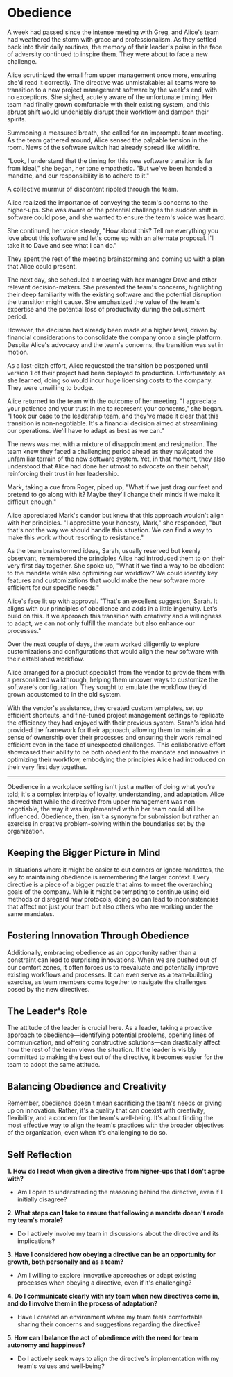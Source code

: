 # Obedience

A week had passed since the intense meeting with Greg, and Alice's team had weathered the storm with grace and professionalism. As they settled back into their daily routines, the memory of their leader's poise in the face of adversity continued to inspire them. They were about to face a new challenge.

Alice scrutinized the email from upper management once more, ensuring she'd read it correctly. The directive was unmistakable: all teams were to transition to a new project management software by the week's end, with no exceptions. She sighed, acutely aware of the unfortunate timing. Her team had finally grown comfortable with their existing system, and this abrupt shift would undeniably disrupt their workflow and dampen their spirits.

Summoning a measured breath, she called for an impromptu team meeting. As the team gathered around, Alice sensed the palpable tension in the room. News of the software switch had already spread like wildfire.

"Look, I understand that the timing for this new software transition is far from ideal," she began, her tone empathetic. "But we've been handed a mandate, and our responsibility is to adhere to it."

A collective murmur of discontent rippled through the team.

Alice realized the importance of conveying the team's concerns to the higher-ups. She was aware of the potential challenges the sudden shift in software could pose, and she wanted to ensure the team's voice was heard.

She continued, her voice steady, "How about this? Tell me everything you love about this software and let's come up with an alternate proposal. I'll take it to Dave and see what I can do."

They spent the rest of the meeting brainstorming and coming up with a plan that Alice could present.

The next day, she scheduled a meeting with her manager Dave and other relevant decision-makers. She presented the team's concerns, highlighting their deep familiarity with the existing software and the potential disruption the transition might cause. She emphasized the value of the team's expertise and the potential loss of productivity during the adjustment period.

However, the decision had already been made at a higher level, driven by financial considerations to consolidate the company onto a single platform. Despite Alice's advocacy and the team's concerns, the transition was set in motion.

As a last-ditch effort, Alice requested the transition be postponed until version 1 of their project had been deployed to production. Unfortunately, as she learned, doing so would incur huge licensing costs to the company. They were unwilling to budge.

Alice returned to the team with the outcome of her meeting. "I appreciate your patience and your trust in me to represent your concerns," she began. "I took our case to the leadership team, and they've made it clear that this transition is non-negotiable. It's a financial decision aimed at streamlining our operations. We'll have to adapt as best as we can."

The news was met with a mixture of disappointment and resignation. The team knew they faced a challenging period ahead as they navigated the unfamiliar terrain of the new software system. Yet, in that moment, they also understood that Alice had done her utmost to advocate on their behalf, reinforcing their trust in her leadership.

Mark, taking a cue from Roger, piped up, "What if we just drag our feet and pretend to go along with it? Maybe they'll change their minds if we make it difficult enough."

Alice appreciated Mark's candor but knew that this approach wouldn't align with her principles. "I appreciate your honesty, Mark," she responded, "but that's not the way we should handle this situation. We can find a way to make this work without resorting to resistance."

As the team brainstormed ideas, Sarah, usually reserved but keenly observant, remembered the principles Alice had introduced them to on their very first day together. She spoke up, "What if we find a way to be obedient to the mandate while also optimizing our workflow? We could identify key features and customizations that would make the new software more efficient for our specific needs."

Alice's face lit up with approval. "That's an excellent suggestion, Sarah. It aligns with our principles of obedience and adds in a little ingenuity. Let's build on this. If we approach this transition with creativity and a willingness to adapt, we can not only fulfill the mandate but also enhance our processes."

Over the next couple of days, the team worked diligently to explore customizations and configurations that would align the new software with their established workflow.

Alice arranged for a product specialist from the vendor to provide them with a personalized walkthrough, helping them uncover ways to customize the software's configuration. They sought to emulate the workflow they'd grown accustomed to in the old system.

With the vendor's assistance, they created custom templates, set up efficient shortcuts, and fine-tuned project management settings to replicate the efficiency they had enjoyed with their previous system. Sarah's idea had provided the framework for their approach, allowing them to maintain a sense of ownership over their processes and ensuring their work remained efficient even in the face of unexpected challenges. This collaborative effort showcased their ability to be both obedient to the mandate and innovative in optimizing their workflow, embodying the principles Alice had introduced on their very first day together.

---

Obedience in a workplace setting isn't just a matter of doing what you're told; it's a complex interplay of loyalty, understanding, and adaptation. Alice showed that while the directive from upper management was non-negotiable, the way it was implemented within her team could still be influenced. Obedience, then, isn't a synonym for submission but rather an exercise in creative problem-solving within the boundaries set by the organization.

## Keeping the Bigger Picture in Mind

In situations where it might be easier to cut corners or ignore mandates, the key to maintaining obedience is remembering the larger context. Every directive is a piece of a bigger puzzle that aims to meet the overarching goals of the company. While it might be tempting to continue using old methods or disregard new protocols, doing so can lead to inconsistencies that affect not just your team but also others who are working under the same mandates.

## Fostering Innovation Through Obedience

Additionally, embracing obedience as an opportunity rather than a constraint can lead to surprising innovations. When we are pushed out of our comfort zones, it often forces us to reevaluate and potentially improve existing workflows and processes. It can even serve as a team-building exercise, as team members come together to navigate the challenges posed by the new directives.

## The Leader's Role

The attitude of the leader is crucial here. As a leader, taking a proactive approach to obedience—identifying potential problems, opening lines of communication, and offering constructive solutions—can drastically affect how the rest of the team views the situation. If the leader is visibly committed to making the best out of the directive, it becomes easier for the team to adopt the same attitude.

## Balancing Obedience and Creativity

Remember, obedience doesn't mean sacrificing the team's needs or giving up on innovation. Rather, it's a quality that can coexist with creativity, flexibility, and a concern for the team's well-being. It's about finding the most effective way to align the team's practices with the broader objectives of the organization, even when it's challenging to do so.

## Self Reflection

**1. How do I react when given a directive from higher-ups that I don't agree with?**

- Am I open to understanding the reasoning behind the directive, even if I initially disagree?

**2. What steps can I take to ensure that following a mandate doesn't erode my team's morale?**

- Do I actively involve my team in discussions about the directive and its implications?

**3. Have I considered how obeying a directive can be an opportunity for growth, both personally and as a team?**

- Am I willing to explore innovative approaches or adapt existing processes when obeying a directive, even if it's challenging?

**4. Do I communicate clearly with my team when new directives come in, and do I involve them in the process of adaptation?**

- Have I created an environment where my team feels comfortable sharing their concerns and suggestions regarding the directive?

**5. How can I balance the act of obedience with the need for team autonomy and happiness?**

- Do I actively seek ways to align the directive's implementation with my team's values and well-being?
